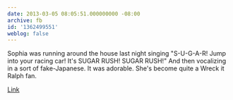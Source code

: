 ```yaml
---
date: 2013-03-05 08:05:51.000000000 -08:00
archive: fb
id: '1362499551'
weblog: false
---
```


Sophia was running around the house last night singing "S-U-G-A-R! Jump into your racing car! It's SUGAR RUSH! SUGAR RUSH!" And then vocalizing in a sort of fake-Japanese. It was adorable. She's become quite a Wreck it Ralph fan.

[Link](http://quietube4.com/v.php/http://www.youtube.com/watch?v=cqedzgzOlo8)
